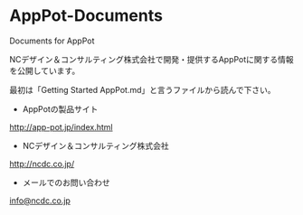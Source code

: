 AppPot-Documents
================

Documents for AppPot

NCデザイン＆コンサルティング株式会社で開発・提供するAppPotに関する情報を公開しています。

最初は「Getting Started AppPot.md」と言うファイルから読んで下さい。


* AppPotの製品サイト

http://app-pot.jp/index.html

* NCデザイン＆コンサルティング株式会社

http://ncdc.co.jp/

* メールでのお問い合わせ

info@ncdc.co.jp

